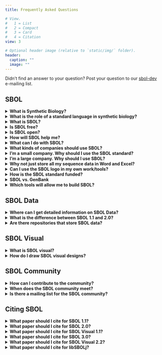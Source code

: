 ```yaml
---
title: Frequently Asked Questions

# View.
#   1 = List
#   2 = Compact
#   3 = Card
#   4 = Citation
view: 3

# Optional header image (relative to `static/img/` folder).
header:
  caption: ""
  image: ""
---
```


Didn’t find an answer to your question? Post your question to our [sbol-dev](mailto:sbol-dev@googlegroups.com) e-mailing list.


## SBOL

<details>
  <summary><b>What is Synthetic Biology?</b></summary>
  Synthetic biology is a new frontier in biological research where scientists and engineers design and create living systems to carry out useful tasks. In the last half century, the fundamental biochemical pieces and processes that comprise the phenomena of life have been isolated and studied by scientists in the laboratory. This <b>reductionist</b> approach to molecular biology has yielded enormous insight into the basic molecular units that govern life, such as genes encoded on DNA. Today, a new approach, <b>synthetic biology</b>, is possible in which basic units of biochemistry are re-assembled into new living systems, using platform technologies such as DNA synthesis, genome engineering, simulation tools, and computer-aided-design. In the future, important technologies like solar energy, biofuels, and medicines may be synthesized out of “wetware.”
</details>
<details>
  <summary><b>What is the role of a standard language in synthetic biology?</b></summary>
  Standards decrease friction in markets by reducing the cost of translating data and designs. So commercial entities can concentrate on transacting the goods and services in which they create the most value.
</details>


<details>
  <summary><b>What is SBOL?</b></summary>
  The design process is fundamental to synthetic biology. The SBOL standard empowers and enables a design-oriented, forward-engineering approach for synthetic biology in the following ways:

- Facilitates storage of genetic designs in repositories
- Helps synthetic biologists and genetic engineers electronically exchange designs with each other and with biofabrication centers
- Supports development of Genetic Design Automation (GDA) software tools for synthetic biologists
- Represents hierarchically assembled genetic compositions
- Represents abstract genetic compositions without an explicit nucleotide sequence
- Allows expression of genetic designs in publications and thus aids scientific reproducibility
- Captures elements of a design that move beyond DNA Sequences to include RNA, proteins, small molecules and molecular interactions
- SBOL is extensible to allow other kinds of data to be attached to the core data model. This includes, for example, experimental data, host information and mathematical models
- Introductory slides on SBOL can be found {{% staticref "docs/WhatIsSBOL.pdf" "newtab" %}}here{{% /staticref %}}.
</details>

<details>
  <summary><b>Is SBOL free?</b></summary>
  Yes. SBOL is not patented, has no royalties, and does not cost anything to use.
</details>

<details>
  <summary><b>Is SBOL open?</b></summary>
  SBOL is open source and licensed under the {{% staticref "http://creativecommons.org/licenses/by/4.0/" "newtab" %}}Creative Commons Attribution 4.0 International License{{% /staticref %}}.
</details>

<details>
  <summary><b>How will SBOL help me?</b></summary>
  Using the {{% staticref "/data/" "newtab" %}}SBOL data model{{% /staticref %}} will let you download sequence designs from published experiments. You can retrieve SBOL designs from repositories like {{% staticref "http://synbiohub.org/" "newtab" %}}SynBioHub{{% /staticref %}}, and {{% staticref "https://acs-registry.jbei.org/" "newtab" %}}JBEI-ICE{{% /staticref %}}. Take a look at our applications page to see the {{% staticref "/applications/" "newtab" %}}software tools{{% /staticref %}} that currently support SBOL. If you want to support SBOL data in your tool, take a look at the available programming languages that are available to use in your tool.

You can also express your design using {{% staticref "/visual/" "newtab" %}}SBOL Visual{{% /staticref %}}. If you want to use SBOL visual in your tool, you can download the available SBOL graphical notations {{% staticref "/visual/" "newtab" %}}here{{% /staticref %}}.
  
</details>

<details>
  <summary><b>What can I do with SBOL?</b></summary>
  You can describe the components of a design and the interactions between components like circuit diagrams in the file using {{% staticref "/data/" "newtab" %}}SBOL data{{% /staticref %}}. And you can draw them to prepare publications using {{% staticref "/visual/" "newtab" %}}SBOL Visual{{% /staticref %}}. You can submit genetic designs to include all sequence
information for your paper in one file. You can also attach mathematical models to genetic designs SBOL will let you move your designs and work history between different tools.
</details>

<details>
  <summary><b>What kinds of companies should use SBOL?</b></summary>
  SynBio software companies, DNA synthesis companies, DNA design companies, really any company that makes or uses genetic materials.
</details>

<details>
  <summary><b>I’m a small company. Why should I use the SBOL standard?</b></summary>
  Use of the SBOL standard promotes ease of data access across applications and devices. Which means faster development time with fewer resources required, so you can get to market quickly.
</details>

<details>
  <summary><b>I’m a large company. Why should I use SBOL?</b></summary>
  There are no royalties to pay, and you won’t be sued for using it. Contributes to efficient patent searching. Patented devices can be represented in SBOL, so you can more easily search for comparison to your proposed designs. Use of open standards is also a key element of corporate social responsibility.
</details>

<details>
  <summary><b>Why not just store all my sequence data in Word and Excel?</b></summary>
  Designs in these tools become ambiguous to other people and are not easily read by, and swapped between software applications.
</details>

<details>
  <summary><b>Can I use the SBOL logo in my own work/tools?</b></summary>
  Yes, the SBOL Logo is free to use. You can get the logo here.

We’d be very flattered if you wanted to use it, but if you like us that much, please consider donating or sponsoring
development of SBOL. We’d love to have you. Note, however, that use of the SBOL logo does not convey any kind of endorsement or certification
by sbolstandard.org.
</details>

<details>
  <summary><b>How is the SBOL standard funded?</b></summary>
  SBOL is funded by grants through the National Science Foundation through Collaborative awards #1355909 and #1356401 and EPSRC grant
#EP/J02175X/1. Other sponsorship, support, or endorsements have been provided by the federal agencies, federal research centers,
commercial enterprises, and academic institutions. Please contact the {{% staticref "mailto:sbol-editors@googlegroups.com" "newtab" %}}SBOL Editors{{% /staticref %}} for donation consideration.
</details>

<details>
  <summary><b>SBOL vs. GenBank</b></summary>
  With the emergence of large-scale DNA sequencing technology in the last few decades, there has also emerged a need to manage and share vast amounts of sequence data. For researchers in the biological sciences, the public GenBank database, data standard, and file format has become a familiar friend. However, there are several reasons why the GenBank standard is insufficient for satisfying the needs of synthetic biologists. While the GenBank standard is used to primarily describe sequences that correspond to an existing DNA sample, the SBOL standard promotes forward-engineering of novel sequences. In other words, SBOL makes it easy to assemble novel sequences from DNA components using computer-aided design and genetic design automation. Moreover, SBOL is able to capture elements of intended design about proteins and small molecules for example, as well as the interactions between them.

  Genbank is a great file format for sequences and unstructured annotations. What can you do with SBOL that you can’t with Genbank? Genbank isn’t meant for designs. It will not represent interactions between components, let you specify undefined components, is not modular and won’t describe designs using proteins and small molecules.
</details>

<details>
  <summary><b>Which tools will allow me to build SBOL?</b></summary>
  We have summarize a list of SBOL data and SBOL visual tools that were reported to us {{% staticref "/applications/" "newtab" %}}here{{% /staticref %}}.
</details>

## SBOL Data

<details>
  <summary><b>Where can I get detailed information on SBOL Data?</b></summary>
  SBOL is described in detail in the current {{% staticref "/data/" "newtab" %}}SBOL specification{{% /staticref %}}.
</details>

<details>
  <summary><b>What is the difference between SBOL 1.1 and 2.0?</b></summary>
  SBOL 1.1 provides users with the ability to specify the structure of their designs. SBOL 2.0 improves upon the expressibility by adding the ability to specify function. More details of the differences can be found by reading the specifications for SBOL 1.1 and SBOL 2.0.
</details>

<details>
  <summary><b>Are there repositories that store SBOL data?</b></summary>
  Yes, there are several repositories. For instance, the {{% staticref "https://synbiohub.org/" "newtab" %}}SynBioHub{{% /staticref %}} and {{% staticref "https://public-registry.jbei.org/" "newtab" %}}JBEI ICE{{% /staticref %}}. You can have a look at the current repositories that have been reported to us {{% staticref "/applications/" "newtab" %}}here{{% /staticref %}}.
</details>

## SBOL Visual

<details>
  <summary><b>What is SBOL visual?</b></summary>
  SBOL visual is a uniform way to draw diagrams of synthetic biology designs. Currently, these designs are depicted at the genetic level.
</details>

<details>
  <summary><b>How do I draw SBOL visual designs?</b></summary>
  There are a couple of SBOL visual software tools that you can use to draw SBOL visual glyphs such as {{% staticref "http://visbol.org/" "newtab" %}}VisBOL{{% /staticref %}}, {{% staticref "https://github.com/SynBioDex/SBOLDesigner/releases" "newtab" %}}SBOLDesigner{{% /staticref %}}, and {{% staticref "http://pigeon.synbiotools.org/" "newtab" %}}PigeonCAD{{% /staticref %}}. You can view a full list of SBOL visual tools that we have recorded {{% staticref "/applications/" "newtab" %}}here{{% /staticref %}}.
</details>

## SBOL Community

<details>
  <summary><b>How can I contribute to the community?</b></summary>
  More information can be found [here]().
</details>

<details>
  <summary><b>When does the SBOL community meet?</b></summary>
  The SBOL community meets approximately every 6 months. A list of previous and upcoming meetings can be found {{% staticref "/community-meetings/" "newtab" %}}here{{% /staticref %}}.
</details>

<details>
  <summary><b>Is there a mailing list for the SBOL community?</b></summary>
Yes, there are three!

Detailed discussions about the SBOL specification are generally conducted through sbol-dev@googlegroups.com. The archives for this list can be accessed {{% staticref "https://groups.google.com/forum/?hl=en#!forum/sbol-dev" "newtab" %}}here{{% /staticref %}}. To join the mailing list, email the {{% staticref "/contact/" "newtab" %}}SBOL Editors{{% /staticref %}}.

Subscribe to sbol-announce@googlegroups.com if you would like to keep informed about developments in the SBOL community. Feel free to post to this email list as well if you have your own SBOL related announcements you would like to make.

Questions related to SBOL Data or SBOL Visual usage can be sent to sbol-users@googlegroups.com.


</details>

## Citing SBOL

<details>
  <summary><b>What paper should I cite for SBOL 1.1?</b></summary>
  M. Galdzicki, K. Clancy, E. Oberortner, M. Pocock, J. Quinn, C. Rodriguez, N. Roehner, M. L. Wilson, L. Adam, C. Anderson, B. Bartley, J. Beal, D. Chandran, J. Chen, D. Densmore, D. Endy, R. Grünberg, J. Hallinan, N.J. Hillson, J. D. Johnson, A. Kuchinsky, M. Lux, G. Misirli, J. Peccoud, H. Plahar, E. Sirin, G.B Stan, A. Villalobos, A. Wipat, J. Gennari, C. Myers, and H. Sauro. “The Synthetic Biology Open Language (SBOL) provides a community standard for communicating designs in synthetic biology,” Nature Biotechnology, vol. 32, pp. 545-550, Jun. 2014. doi:10.1038/nbt.2891
</details>

<details>
  <summary><b>What paper should I cite for SBOL 2.0?</b></summary>
  <u>General description:</u>

  N. Roehner, J. Beal, K. Clancy, B. Bartley, G. Misirli, R. Grunberg, E. Oberortner, M. Pocock, M. Bissell, C. Madsen, T. Nguyen, M. Zhang, Z. Zhang, Z. Zundel, D. Densmore, J. Gennari, A. Wipat, H. Sauro, and C. Myers. “Sharing structure and function in biological design with SBOL 2.0,” ACS Synthetic Biology, vol. 5, no. 6, pp. 498-506, Apr. 2016. doi: 10.1021/acssynbio.5b00215

  <u>Detailed specification:</u>

  B. Bartley, J. Beal, K. Clancy, N. Hillson, G. Misirli, N. Roehner, H. Sauro, E. Oberortner, C. Madsen, M. Pocock, A. Wipat, T. Nguyen, Z. Zhang, C. Myers, J. Gennari, and M. Bissell. “Synthetic Biology Open Language (SBOL) Version 2.0.0,” Journal of Integrative Bioinformatics, vol. 12, no. 2, pp. 272, Sep. 2015. doi: 10.2390/biecoll-jib-2015-272.
</details>

<details>
  <summary><b>What paper should I cite for SBOL Visual 1.1?</b></summary>
  J. Y. Quinn, R. S. Cox, A. Adler, J. Beal, S. Bhatia, Y. Cai, J. Chen, K. Clancy, M. Galdzicki, N. J. Hillson, N. L. Novère, A.J. Maheshwari, J. A. McLaughlin, C. Myers, P. Umesh, M. Pocock, C. Rodriguez, L. Soldatova, G.B. Stan, N. Swainston, A. Wipat, and H. Sauro. “SBOL Visual: A Graphical Language for Genetic Designs,” PLoS Biol, vol. 13, no. 12, Dec. 2015.doi:10.1371/journal.pbio.1002310
</details>

<details>
  <summary><b>What paper should I cite for SBOL 3.0?</b></summary>
  Hasan Baig, Pedro Fontanarrosa, Vishwesh Kulkarni, James McLaughlin, Prashant Vaidyanathan, Chris Myers, Bryan Bartley, Jacob Beal, Matthew Crowther, Thomas Gorochowski, Raik Grünberg, Goksel Misirli, Ernst Oberortner, James Scott-Brown, Anil Wipat. "Synthetic biology open language (SBOL) version 3.0. 0." Journal of integrative bioinformatics. 2020 Jun 25;1(ahead-of-print).
</details>

<details>
  <summary><b>What paper should I cite for SBOL Visual 2.2?</b></summary>
  Hasan Baig, Pedro Fontanarossa, Vishwesh Kulkarni, James McLaughlin, Prashant Vaidyanathan, Bryan Bartley, Swapnil Bhatia, Shyam Bhakta, Michael Bissell, Kevin Clancy, Robert Sidney Cox, Angel Goñi Moreno, Thomas Gorochowski, Raik Grunberg, Augustin Luna, Curtis Madsen, Goksel Misirli, Tramy Nguyen, Nicolas Le Novere, Zachary Palchick, Matthew Pocock, Nicholas Roehner, Herbert Sauro, James Scott-Brown, John T Sexton, Guy-Bart Stan, Jeffrey J Tabor, Marta Vazquez Vilar, Christopher A Voigt, Anil Wipat, David Zong, Zach Zundel, Jacob Beal, Chris Myers, "Synthetic biology open language visual (SBOL visual) Version 2.2". Journal of integrative bioinformatics. 2020 Jun 10;1(ahead-of-print).
</details>

<details>
  <summary><b>What paper should I cite for libSBOLj?</b></summary>
  Z. Zhang, T. Nguyen, N. Roehner, G. Misirli, M. Pocock, E. Oberortner, M. Samineni, Z. Zundel, J. Beal, K. Clancy, A. Wipat, and C. Myers. “libSBOLj 2.0: A Java Library to Support SBOL 2.0,” IEEE Life Sciences Letters, vol. 1, no. 4, pp. 34-37, Mar. 2016. doi:{{% staticref "http://dx.doi.org/10.1109/LLS.2016.2546546" "newtab" %}}10.1109/LLS.2016.2546546{{% /staticref %}} 
</details>